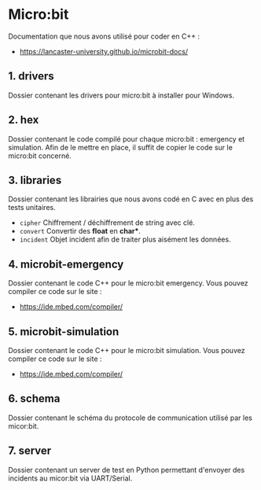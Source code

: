 # Micro:bit

Documentation que nous avons utilisé pour coder en C++ : 
* https://lancaster-university.github.io/microbit-docs/

## 1. drivers

Dossier contenant les drivers pour micro:bit à installer pour Windows.

## 2. hex

Dossier contenant le code compilé pour chaque micro:bit : emergency et simulation. Afin de le mettre en place, il suffit de copier le code sur le micro:bit concerné.

## 3. libraries

Dossier contenant les librairies que nous avons codé en C avec en plus des tests unitaires.
* ``` cipher ``` Chiffrement / déchiffrement de string avec clé.
* ``` convert ``` Convertir des **float** en **char\***.
* ``` incident ``` Objet incident afin de traiter plus aisément les données.

## 4. microbit-emergency

Dossier contenant le code C++ pour le micro:bit emergency. Vous pouvez compiler ce code sur le site : 
* https://ide.mbed.com/compiler/

## 5. microbit-simulation

Dossier contenant le code C++ pour le micro:bit simulation. Vous pouvez compiler ce code sur le site : 
* https://ide.mbed.com/compiler/

## 6. schema

Dossier contenant le schéma du protocole de communication utilisé par les micor:bit.

## 7. server

Dossier contenant un server de test en Python permettant d'envoyer des incidents au micor:bit via UART/Serial.
